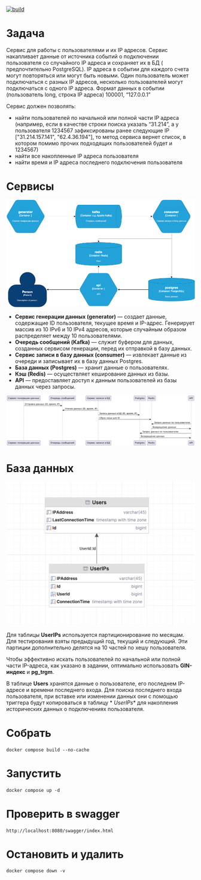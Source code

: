 [![build](https://github.com/gardasar-code/lab-iplogs/actions/workflows/build.yml/badge.svg)](https://github.com/gardasar-code/lab-iplogs/actions/workflows/build.yml)

# Задача

Сервис для работы с пользователями и их IP адресов.
Сервис накапливает данные от источника событий о подключении пользователя со случайного IP адреса и сохраняет их в БД (
предпочтительно PostgreSQL). IP адреса в событии для каждого счета могут повторяться или могут быть новыми. Один
пользователь может подключаться с разных IP адресов, несколько пользователей могут подключаться с одного IP адреса.
Формат данных в событии (пользователь long, строка IP адреса) 100001, “127.0.0.1”

Сервис должен позволять:

- найти пользователей по начальной или полной части IP адреса (например, если в качестве строки поиска указать “31.214”,
  а у пользователя 1234567 зафиксированы ранее следующие IP ["31.214.157.141", "62.4.36.194"], то метод сервиса вернет
  список, в котором помимо прочих подходящих пользователей будет и 1234567)
- найти все накопленные IP адреса пользователя
- найти время и IP адреса последнего подключения пользователя

# Сервисы

![](docs/img1.png)

- **Сервис генерации данных (generator)** — создает данные, содержащие ID пользователя, текущее время и IP-адрес.
  Генерирует массив из 10 IPv6 и 10 IPv4 адресов, которые случайным образом распределяет между 10 пользователями.
- **Очередь сообщений (Kafka)** — служит буфером для данных, созданных сервисом генерации, перед их отправкой в базу
  данных.
- **Сервис записи в базу данных (consumer)** — извлекает данные из очереди и записывает их в базу данных Postgres.
- **База данных (Postgres)** — хранит данные о пользователях.
- **Кэш (Redis)** — осуществляет кеширование данных из базы.
- **API** — предоставляет доступ к данным пользователей из базы данных через запросы.

![](docs/img2.png)

# База данных

![](docs/img3.png)

Для таблицы **UserIPs** используется партиционирование по месяцам. Для тестирования взяты предыдущий год, текущий и
следующий. Эти партиции дополнительно делятся на 10 частей по хешу пользователя.

Чтобы эффективно искать пользователей по начальной или полной части IP-адреса, как указано в задании, оптимально
использовать **GIN-индекс** и **pg_trgm**.

В таблице **Users** хранятся данные о пользователе, его последнем IP-адресе и времени последнего входа. Для поиска
последнего входа пользователя, при вставке или изменении данных они с помощью триггера будут копироваться в таблицу *
*UserIPs** для накопления исторических данных о подключениях пользователя.

# Собрать

```
docker compose build --no-cache
```

# Запустить

```
docker compose up -d
```

# Проверить в swagger

```
http://localhost:8080/swagger/index.html
```

# Остановить и удалить

```
docker compose down -v
```